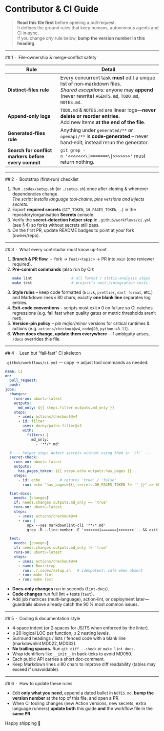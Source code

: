 # Contributor & CI Guide  <!-- AGENTS.md v1.1 -->

> **Read this file first** before opening a pull‑request.  
> It defines the ground rules that keep humans, autonomous agents and CI in‑sync.  
> If you change *any* rule below, **bump the version number in this heading**.

---

## 1 · File‑ownership & merge‑conflict safety

| Rule | Detail |
|------|--------|
| **Distinct‑files rule** | Every concurrent task **must** edit a unique list of non‑markdown files.<br>_Shared exceptions:_ anyone may **append** (never rewrite) `AGENTS.md`, `TODO.md`, `NOTES.md`. |
| **Append‑only logs** | `TODO.md` & `NOTES.md` are linear logs—**never delete or reorder entries**.<br>Add new items **at the end of the file**. |
| **Generated‑files rule** | Anything under `generated/**` or `openapi/**` is **code‑generated** – never hand‑edit; instead rerun the generator. |
| **Search for conflict markers before every commit** | `git grep -n '<<<<<<<\\|=======\\|>>>>>>>'` must return nothing. |

---

## 2 · Bootstrap (first‑run) checklist

1. Run `.codex/setup.sh` (or `./setup.sh`) once after cloning & whenever dependencies change.  
   *The script installs language tool‑chains, pins versions and injects secrets.*  
2. Export **required secrets** (`GIT_TOKEN`, `GH_PAGES_TOKEN`, …) in the repository/organisation **Secrets** console.  
3. Verify the **secret‑detection helper step** in `.github/workflows/ci.yml` (see § 4) so forks without secrets still pass.  
4. On the first PR, update README badges to point at your fork (owner/repo).

---

## 3 · What every contributor must know up‑front

1. **Branch & PR flow** – fork → `feat/<topic>` → PR into `main` (one reviewer required).  
2. **Pre‑commit commands** (also run by CI):  
   ```bash
   make lint                  # all format / static‑analysis steps
   make test                  # project’s unit‑/integration tests
   ```
3. **Style rules** – keep code formatted (`black`, `prettier`, `dart format`, etc.) and Markdown lines ≤ 80 chars; exactly **one blank line** separates log entries.  
4. **Exit‑code conventions** – scripts must exit ≠ 0 on failure so CI catches regressions (e.g. fail fast when quality gates or metric thresholds aren’t met).  
5. **Version‑pin policy** – pin *major*/*minor* versions for critical runtimes & actions (e.g. `actions/checkout@v4`, `node@20`, `python~=3.11`).  
6. **When docs change, update them everywhere** – if ambiguity arises, `/docs` overrides this file.  

---

## 4 · Lean but “fail‑fast” CI skeleton

`.github/workflows/ci.yml` — copy → adjust tool commands as needed.

```yaml
name: CI
on:
  pull_request:
  push:
jobs:
  changes:
    runs-on: ubuntu-latest
    outputs:
      md_only: ${{ steps.filter.outputs.md_only }}
    steps:
      - uses: actions/checkout@v4
      - id: filter
        uses: dorny/paths-filter@v3
        with:
          filters: |
            md_only:
              - '**/*.md'

  # --- helper step: detect secrets without using them in `if:` ---
  secret-check:
    runs-on: ubuntu-latest
    outputs:
      has_pages_token: ${{ steps.echo.outputs.has_pages }}
    steps:
      - id: echo         # returns 'true' / 'false'
        run: echo "has_pages=${{ secrets.GH_PAGES_TOKEN != '' }}" >> $GITHUB_OUTPUT

  lint-docs:
    needs: [changes]
    if: needs.changes.outputs.md_only == 'true'
    runs-on: ubuntu-latest
    steps:
      - uses: actions/checkout@v4
      - run: |
          npx --yes markdownlint-cli '**/*.md'
          grep -R --line-number -E '<<<<<<<|=======|>>>>>>>' . && exit 1 || echo "No conflict markers"

  test:
    needs: [changes]
    if: needs.changes.outputs.md_only != 'true'
    runs-on: ubuntu-latest
    steps:
      - uses: actions/checkout@v4
      - name: Bootstrap
        run: ./.codex/setup.sh   # idempotent; safe when absent
      - run: make lint
      - run: make test
```

* **Docs‑only changes** run in seconds (`lint-docs`).  
* **Code changes** run full lint + tests (`test`).  
* Add job matrices (multi‑language), action‑lint, or deployment later—guardrails above already catch the 90 % most common issues.  

---

## 5 · Coding & documentation style

* 4‑space indent (or 2‑spaces for JS/TS when enforced by the linter).  
* ≤ 20 logical LOC per function, ≤ 2 nesting levels.  
* Surround headings / lists / fenced code with a blank line (markdownlint MD022, MD032).  
* **No trailing spaces.** Run `git diff --check` or `make lint-docs`.  
* Wrap identifiers like `__init__` in back‑ticks to avoid MD050.  
* Each public API carries a short doc‑comment.  
* Keep Markdown lines ≤ 80 chars to improve diff readability (tables may exceed if unavoidable).  

---

## 6 · How to update these rules

* Edit **only what you need**, append a dated bullet in `NOTES.md`, **bump the version number** at the top of this file, and open a PR.  
* When CI tooling changes (new Action versions, new secrets, extra language runners) **update both** this guide **and** the workflow file in the **same PR**.  

Happy shipping 🚀
